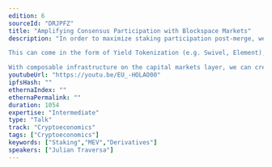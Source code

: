 ```yaml
---
edition: 6
sourceId: "DRJPFZ"
title: "Amplifying Consensus Participation with Blockspace Markets"
description: "In order to maximize staking participation post-merge, we need to provide capital markets for blockspace demand.

This can come in the form of Yield Tokenization (e.g. Swivel, Element), blockspace reservations (e.g. Eden Network), or direct exchanges (e.g. Alkimiya), however composable infrastructure is necessary.

With composable infrastructure on the capital markets layer, we can create interesting instruments such as combined staking+lending+options products, and derivative stablecoins."
youtubeUrl: "https://youtu.be/EU_-HOLAO00"
ipfsHash: ""
ethernaIndex: ""
ethernaPermalink: ""
duration: 1054
expertise: "Intermediate"
type: "Talk"
track: "Cryptoeconomics"
tags: ["Cryptoeconomics"]
keywords: ["Staking","MEV","Derivatives"]
speakers: ["Julian Traversa"]
---
```

